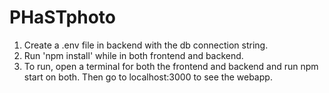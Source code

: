 # PHaSTphoto
1. Create a .env file in backend with the db connection string.
2. Run 'npm install' while in both frontend and backend.
3. To run, open a terminal for both the frontend and backend and run npm start on both. Then go to localhost:3000 to see the webapp.
